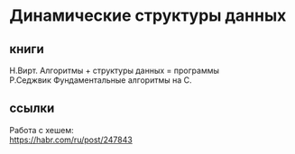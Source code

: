 # Динамические структуры данных

## книги

Н.Вирт. Алгоритмы + структуры данных = программы  
Р.Седжвик Фундаментальные алгоритмы на C.

## ссылки

Работа с хешем:  
<https://habr.com/ru/post/247843>
